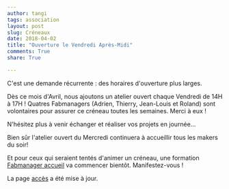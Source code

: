 ```yaml
---
author: tangi
tags: association
layout: post
slug: Créneaux
date: 2018-04-02
title: "Ouverture le Vendredi Après-Midi"
comments: True
share: True

---
```


C'est une demande récurrente : des horaires d'ouverture plus larges.

Dès ce mois d'Avril, nous ajoutons un atelier ouvert chaque Vendredi de 14H à 17H !
Quatres Fabmanagers (Adrien, Thierry, Jean-Louis et Roland) sont volontaires pour assurer ce créneau toutes les semaines.
Merci à eux !

N'hésitez plus à venir échanger et réaliser vos projets en journée...

Bien sûr l'atelier ouvert du Mercredi continuera à accueillir tous les makers du soir!

Et pour ceux qui seraient tentés d'animer un créneau, une formation [Fabmanager accueil](https://wiki.fablab-lannion.org/index.php?title=FormationAccueil) va commencer bientôt. Manifestez-vous !

La page [accès](http://www.fablab-lannion.org/horaires-et-acces/) a été mise à jour.
